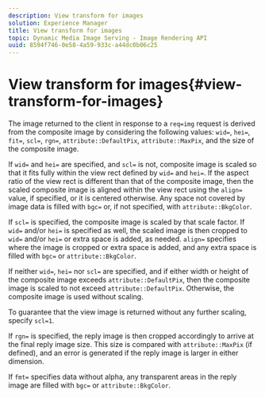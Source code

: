 ```yaml
---
description: View transform for images
solution: Experience Manager
title: View transform for images
topic: Dynamic Media Image Serving - Image Rendering API
uuid: 8594f746-0e58-4a59-933c-a44dc0b06c25
---
```


# View transform for images{#view-transform-for-images}

The image returned to the client in response to a `req=img` request is derived from the composite image by considering the following values: `wid=`, `hei=`, `fit=`, `scl=`, `rgn=`, `attribute::DefaultPix`, `attribute::MaxPix`, and the size of the composite image.

If `wid=` and `hei=` are specified, and `scl=` is not, composite image is scaled so that it fits fully within the view rect defined by `wid=` and `hei=`. If the aspect ratio of the view rect is different than that of the composite image, then the scaled composite image is aligned within the view rect using the `align=` value, if specified, or it is centered otherwise. Any space not covered by image data is filled with `bgc=` or, if not specified, with `attribute::BkgColor`.

If `scl=` is specified, the composite image is scaled by that scale factor. If `wid=` and/or `hei=` is specified as well, the scaled image is then cropped to `wid=` and/or `hei=` or extra space is added, as needed. `align=` specifies where the image is cropped or extra space is added, and any extra space is filled with `bgc=` or `attribute::BkgColor`.

If neither `wid=`, `hei=` nor `scl=` are specified, and if either width or height of the composite image exceeds `attribute::DefaultPix`, then the composite image is scaled to not exceed `attribute::DefaultPix`. Otherwise, the composite image is used without scaling.

To guarantee that the view image is returned without any further scaling, specify `scl=1`.

If `rgn=` is specified, the reply image is then cropped accordingly to arrive at the final reply image size. This size is compared with `attribute::MaxPix` (if defined), and an error is generated if the reply image is larger in either dimension.

If `fmt=` specifies data without alpha, any transparent areas in the reply image are filled with `bgc=` or `attribute::BkgColor`. 
